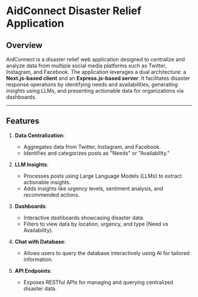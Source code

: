 # AidConnect Disaster Relief Application

## Overview

AidConnect is a disaster relief web application designed to centralize and analyze data from multiple social media platforms such as Twitter, Instagram, and Facebook. The application leverages a dual architecture: a **Next.js-based client** and an **Express.js-based server**. It facilitates disaster response operations by identifying needs and availabilities, generating insights using LLMs, and presenting actionable data for organizations via dashboards.


---

## Features

1. **Data Centralization**:
   - Aggregates data from Twitter, Instagram, and Facebook.
   - Identifies and categorizes posts as "Needs" or "Availability."

2. **LLM Insights**:
   - Processes posts using Large Language Models (LLMs) to extract actionable insights.
   - Adds insights like urgency levels, sentiment analysis, and recommended actions.

3. **Dashboards**:
   - Interactive dashboards showcasing disaster data.
   - Filters to view data by location, urgency, and type (Need vs Availability).

4. **Chat with Database**:
   - Allows users to query the database interactively using AI for tailored information.

5. **API Endpoints**:
   - Exposes RESTful APIs for managing and querying centralized disaster data.




